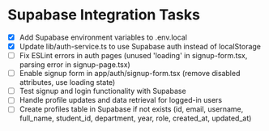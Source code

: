 # Supabase Integration Tasks

- [x] Add Supabase environment variables to .env.local
- [x] Update lib/auth-service.ts to use Supabase auth instead of localStorage
- [ ] Fix ESLint errors in auth pages (unused 'loading' in signup-form.tsx, parsing error in signup-page.tsx)
- [ ] Enable signup form in app/auth/signup-form.tsx (remove disabled attributes, use loading state)
- [ ] Test signup and login functionality with Supabase
- [ ] Handle profile updates and data retrieval for logged-in users
- [ ] Create profiles table in Supabase if not exists (id, email, username, full_name, student_id, department, year, role, created_at, updated_at)
